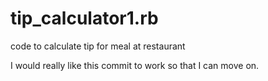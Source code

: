 tip_calculator1.rb
==================

code to calculate tip for meal at restaurant
 
 I would really like this commit to work so that I can move on.
